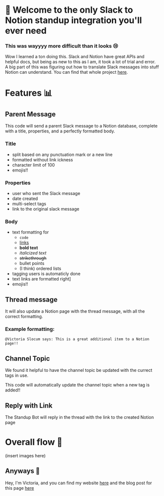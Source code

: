 # 👋 Welcome to the only Slack to Notion standup integration you'll ever need
### This was wayyyy more difficult than it looks 😢

Wow I learned a ton doing this. Slack and Notion have great APIs and helpful docs, but being as new to this as I am, it took a lot of trial and error. A big part of this was figuring out how to translate Slack messages into stuff Notion can understand. You can find that whole project [here](https://github.com/victoriaslocum752/slack-notion-translation). 

# Features 📊
## Parent Message
This code will send a parent Slack message to a Notion database, complete with a title, properties, and a perfectly formatted body.  

### Title 
- split based on any punctuation mark or a new line
- formatted without link ickness
- character limit of 100
- emojis!!  

### Properties 
- user who sent the Slack message
- date created
- multi-select tags
- link to the original slack message  

### Body
- text formatting for 
  - `code`
  - [links](https://findtheinvisiblecow.com/)
  - **bold text**
  - *italicized text*
  - ~~strikethrough~~
  - bullet points
  - (I think) ordered lists
- tagging users is automaticly done
- text links are formatted right]
- emojis!!

## Thread message
It will also update a Notion page with the thread message, with all the correct formatting.  

### Example formatting: 
```
@Victoria Slocum says: This is a great additional item to a Notion page!! 
```

## Channel Topic
We found it helpful to have the channel topic be updated with the currect tags in use.  

This code will automatically update the channel topic when a new tag is added!!  

## Reply with Link
The Standup Bot will reply in the thread with the link to the created Notion page

# Overall flow 🌊

(insert images here)

## Anyways 👋
Hey, I'm Victoria, and you can find my website [here](https://victoriaslocum.com) and the blog post for this page [here](https://comingsoon.com)
